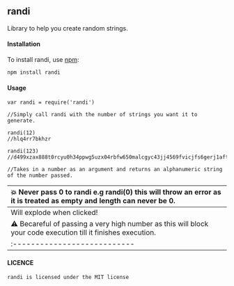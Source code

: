 ## randi

Library to help you create random strings.
#### Installation

To install randi, use [npm](https://www.npmjs.com/package/randi):

    npm install randi

#### Usage
    var randi = require('randi')

    //Simply call randi with the number of strings you want it to generate.

    randi(12)
    //hlq4rr7bkhzr

    randi(123)
    //d499xzax888t0rcyu0h34ppwg5uzx04rbfw650malcgyc43jj4569fvicjfs6gerj1aft28j9r4yxffm667977pxfw7ods1km8xf616ovf90uyay2x2tu8ubz45

    //Takes in a number as an argument and returns an alphanumeric string of the number passed.

| :boom: Never pass 0 to randi e.g randi(0) this will throw an error as it is treated as empty and length can never be 0.              |
|:---------------------------|
| Will explode when clicked! |
| :warning:  Becareful of passing a very high number as this will block your code execution till it finishes execution.   |
|:---------------------------|

 
 #### LICENCE
    randi is licensed under the MIT license


